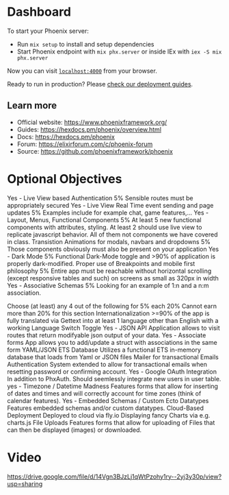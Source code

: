 # Dashboard

To start your Phoenix server:

- Run `mix setup` to install and setup dependencies
- Start Phoenix endpoint with `mix phx.server` or inside IEx with `iex -S mix phx.server`

Now you can visit [`localhost:4000`](http://localhost:4000) from your browser.

Ready to run in production? Please [check our deployment guides](https://hexdocs.pm/phoenix/deployment.html).

## Learn more

- Official website: https://www.phoenixframework.org/
- Guides: https://hexdocs.pm/phoenix/overview.html
- Docs: https://hexdocs.pm/phoenix
- Forum: https://elixirforum.com/c/phoenix-forum
- Source: https://github.com/phoenixframework/phoenix

# Optional Objectives

Yes - Live View based Authentication 5% Sensible routes must be appropriately secured
Yes - Live View Real Time event sending and page updates 5% Examples include for example chat, game features,...
Yes - Layout, Menus, Functional Components 5% At least 5 new functional components with attributes, styling. At least 2 should use live view to replicate javascript behavior. All of them not components we have covered in class.
Transistion Animations for modals, navbars and dropdowns 5% Those components obviously must also be present on your application
Yes - Dark Mode 5% Functional Dark-Mode toggle and >90% of application is properly dark-modified.
Proper use of Breakpoints and mobile first philosophy 5% Entire app must be reachable without horizontal scrolling (except responsive tables and such) on screens as small as 320px in width
Yes - Associative Schemas 5% Looking for an example of 1:n and a n:m association.

Choose (at least) any 4 out of the following for 5% each 20% Cannot earn more than 20% for this section
Internationalization >=90% of the app is fully translated via Gettext into at least 1 language other than English with a working Language Switch Toggle
Yes - JSON API Application allows to visit routes that return modifyable json output of your data.
Yes - Associate forms App allows you to add/update a struct with associations in the same form
YAML/JSON ETS Database Utilizes a functional ETS in-memory database that loads from Yaml or JSON files
Mailer for transactional Emails Authentication System extended to allow for transactional emails when resetting password or confirming account.
Yes - Google OAuth Integration In addition to PhxAuth. Should seemlessly integrate new users in user table.
yes - Timezone / Datetime Madness Features forms that allow for inserting of dates and times and will correctly account for time zones (think of calendar features).
Yes - Embedded Schemas / Custom Ecto Datatypes Features embedded schemas and/or custom datatypes.
Cloud-Based Deployment Deployed to cloud via fly.io
Displaying fancy Charts via e.g. charts.js
File Uploads Features forms that allow for uploading of Files that can then be displayed (images) or downloaded.

# Video

https://drive.google.com/file/d/14Vgn3BJzLj1qWtPzohy1ry--2yj3y30p/view?usp=sharing
